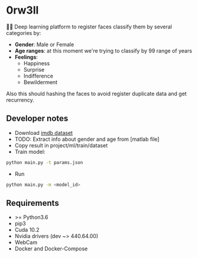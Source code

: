 # 0rw3ll
🧠🤖 Deep learning platform to register faces classify them by several categories by:

* **Gender**: Male or Female
* **Age ranges**: at this moment we're trying to classify by 99 range of years
* **Feelings**:
  * Happiness
  * Surprise
  * Indifference
  * Bewilderment

Also this should hashing the faces to avoid register duplicate data and get recurrency.

## Developer notes
* Download [imdb dataset](https://data.vision.ee.ethz.ch/cvl/rrothe/imdb-wiki/static/imdb_crop.tar)
* TODO: Extract info about gender and age from [matlab file]
* Copy result in project/ml/train/dataset
* Train model:
```sh
python main.py -t params.json
```
* Run
```sh
python main.py -m <model_id>
```

## Requirements
* \>= Python3.6
* pip3
* Cuda 10.2
* Nvidia drivers (dev ~> 440.64.00)
* WebCam
* Docker and Docker-Compose